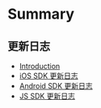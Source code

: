 # Summary

## 更新日志
* [Introduction](README.md)
* [iOS SDK 更新日志](start/changelog/ios.md)
* [Android SDK 更新日志](start/changelog/android.md)
* [JS SDK 更新日志](start/changelog/js.md)

